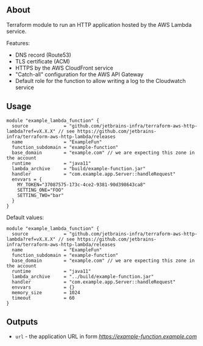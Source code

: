 ## About

Terraform module to run an HTTP application hosted by the AWS Lambda service. 

Features:
* DNS record (Route53)
* TLS certificate (ACM)
* HTTPS by the AWS CloudFront service 
* "Catch-all" configuration for the AWS API Gateway 
* Default role for the function to allow writing a log to the Cloudwatch service 

## Usage

```hcl
module "example_lambda_function" {
  source             = "github.com/jetbrains-infra/terraform-aws-http-lambda?ref=vX.X.X" // see https://github.com/jetbrains-infra/terraform-aws-http-lambda/releases
  name               = "ExampleFun"
  function_subdomain = "example-function"
  base_domain        = "example.com" // we are expecting this zone in the account
  runtime            = "java11"
  lambda_archive     = "build/example-function.jar"
  handler            = "com.example.app.Server::handleRequest"
  envvars = {
    MY_TOKEN="37087575-173c-4ce2-9381-90d398643ca8"
    SETTING_ONE="FOO"
    SETTING_TWO="bar"
  }
}
```

Default values:
```hcl
module "example_lambda_function" {
  source             = "github.com/jetbrains-infra/terraform-aws-http-lambda?ref=vX.X.X" // see https://github.com/jetbrains-infra/terraform-aws-http-lambda/releases
  name               = "ExampleFun"
  function_subdomain = "example-function"
  base_domain        = "example.com" // we are expecting this zone in the account
  runtime            = "java11"
  lambda_archive     = "../build/example-function.jar"
  handler            = "com.example.app.Server::handleRequest"
  envvars            = {}
  memory_size        = 1024
  timeout            = 60
}
```

## Outputs

* `url` - the application URL in form *https://example-function.example.com*
